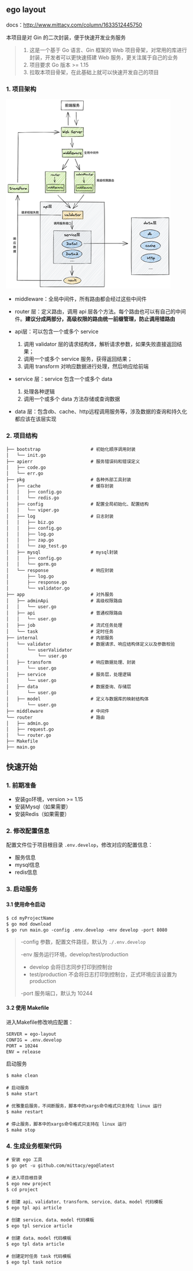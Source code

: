 ## ego layout

docs：http://www.mittacy.com/column/1633512445750

本项目是对 Gin 的二次封装，便于快速开发业务服务

> 1. 这是一个基于 Go 语言、Gin 框架的 Web 项目骨架，对常用的库进行封装，开发者可以更快速搭建 Web 服务，更关注属于自己的业务
> 2. 项目要求 Go 版本 >= 1.15
> 3. 拉取本项目骨架，在此基础上就可以快速开发自己的项目

### 1. 项目架构

<img src="README.assets/framework.png" alt="image-20210626172449172" style="zoom:50%;margin:0" />

- middleware：全局中间件，所有路由都会经过这些中间件
- router 层：定义路由，调用 api 层各个方法。每个路由也可以有自己的中间件。**建议分成两部分，高级权限的路由统一前缀管理，防止调用错路由**
- api层：可以包含一个或多个 service

    1. 调用 validator 层的请求结构体，解析请求参数，如果失败直接返回结果；
    2. 调用一个或多个 service 服务，获得返回结果；
    3. 调用 transform 对响应数据进行处理，然后响应给前端
- service 层：service 包含一个或多个 data
    1. 处理各种逻辑
    2. 调用一个或多个 data 方法存储或查询数据
- data 层：包含db、cache、http远程调用服务等，涉及数据的查询和持久化都应该在该层实现


### 2. 项目结构

```shell
├── bootstrap					# 初始化顺序调用封装
│   └── init.go
├── apierr						# 服务错误码和错误定义
│   ├── code.go
│   └── err.go
├── pkg							# 各种外部工具封装
│   ├── cache					# 缓存封装
│   │   ├── config.go
│   │   └── redis.go
│   ├── config					# 配置全局初始化、配置结构
│   │   └── viper.go
│   ├── log						# 日志封装
│   │   ├── biz.go
│   │   ├── config.go
│   │   ├── log.go
│   │   ├── zap.go
│   │   └── zap_test.go
│   ├── mysql					# mysql封装
│   │   ├── config.go
│   │   └── gorm.go
│   └── response				# 响应封装
│       ├── log.go
│       ├── response.go
│       └── validator.go
├── app							# 对外服务
│   ├── adminApi				# 高级权限路由
│   │   └── user.go
│   ├── api						# 普通权限路由
│   │   └── user.go
│   ├── job						# 流式任务处理
│   └── task					# 定时任务
├── internal					# 内部服务
│   └── validator				# 数据请求、响应结构体定义以及参数校验
│       └── userValidator
│           └── user.go
│   ├── transform				# 响应数据处理、封装
│       └── user.go
│   ├── service					# 服务层，处理逻辑
│       └── user.go
│   ├── data					# 数据查询、存储层
│       └── user.go
│   ├── model					# 定义与数据库的映射结构体
│       └── user.go
├── middleware              	# 中间件
└── router						# 路由
│   ├── admin.go
│   ├── request.go
│   └── router.go
├── Makefile
├── main.go
```

## 快速开始

### 1. 前期准备

+ 安装go环境，version >= 1.15
+ 安装Mysql（如果需要）
+ 安装Redis（如果需要）

### 2. 修改配置信息

配置文件位于项目根目录 `.env.develop`，修改对应的配置信息：

+ 服务信息
+ mysql信息
+ redis信息

### 3. 启动服务

#### 3.1 使用命令启动

```shell
$ cd myProjectName
$ go mod download
$ go run main.go -config .env.develop -env develop -port 8080
```

> -config 参数，配置文件路径，默认为 `./.env.develop`
>
> -env 服务运行环境，develop/test/production
>
> + develop 会将日志同步打印到控制台
> + test/production 不会将日志打印到控制台，正式环境应该设置为 production
>
> -port 服务端口，默认为 10244

#### 3.2 使用 Makefile

进入Makefile修改响应配置：

```shell
SERVER = ego-layout
CONFIG = .env.develop
PORT = 10244
ENV = release
```

启动服务

```shell
$ make clean

# 启动服务
$ make start

# 优雅重启服务，不间断服务，脚本中的xargs命令格式只支持在 linux 运行
$ make restart

# 停止服务，脚本中的xargs命令格式只支持在 linux 运行
$ make stop
```

### 4. 生成业务框架代码

```shell
# 安装 ego 工具
$ go get -u github.com/mittacy/ego@latest

# 进入项目根目录
$ ego new project
$ cd project

# 创建 api、validator、transform、service、data、model 代码模板
$ ego tpl api article

# 创建 service、data、model 代码模板
$ ego tpl service article

# 创建 data、model 代码模板
$ ego tpl data article

# 创建定时任务 task 代码模板
$ ego tpl task notice
```

